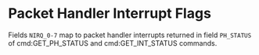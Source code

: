 # Packet Handler Interrupt Flags

Fields `NIRQ_0-7` map to packet handler interrupts returned in field `PH_STATUS` of cmd:GET_PH_STATUS and cmd:GET_INT_STATUS commands.
